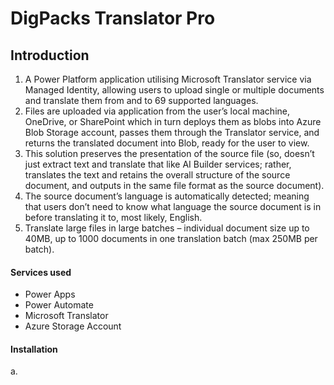 # DigPacks Translator Pro

## Introduction
1)  A Power Platform application utilising Microsoft Translator service via Managed Identity, allowing users to upload single or multiple documents and translate them from and to 69 supported languages. 
2) Files are uploaded via application from the user’s local machine, OneDrive, or SharePoint which in turn deploys them as blobs into Azure Blob Storage account, passes them through the Translator service, and returns the translated document into Blob, ready for the user to view. 
3) This solution preserves the presentation of the source file (so, doesn’t just extract text and translate that like AI Builder services; rather, translates the text and retains the overall structure of the source document, and outputs in the same file format as the source document).
4) The source document’s language is automatically detected; meaning that users don’t need to know what language the source document is in before translating it to, most likely, English. 
5) Translate large files in large batches – individual document size up to 40MB, up to 1000 documents in one translation batch (max 250MB per batch).

#### Services used
- Power Apps
- Power Automate
- Microsoft Translator
- Azure Storage Account

#### Installation

a. 






